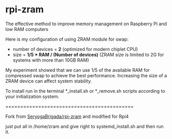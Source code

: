 # rpi-zram
The effective method to improve memory management on Raspberry Pi and low RAM computers

Here is my configuration of using ZRAM module for swap:
- number of devices = **2** (optimized for modern chiplet CPU)
- size = **1/5 * RAM / (Number of devices)** (ZRAM size is limited to 2G for systems with more than 10GB RAM)

My experiment showed that we can use 1/5 of the available RAM for compressed swap to achieve the best performance.
Increasing the size of a ZRAM device can affect system stability.

To install run in the terminal *_install.sh or *_remove.sh scripts according to your initialization system.

===========================================

Fork from [SeryogaBrigada/rpi-zram](https://github.com/SeryogaBrigada/rpi-zram) and modified for Rpi4

just put all in /home/zram and give right to systemd_install.sh and then run it.
